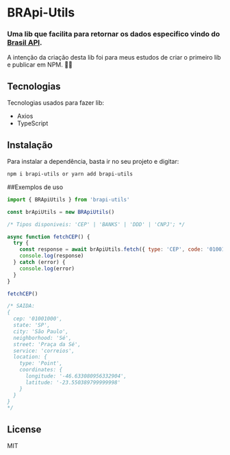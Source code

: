 # BRApi-Utils
### Uma lib que facilita para retornar os dados especifico vindo do [Brasil API](https://brasilapi.com.br/docs#tag/Brasil-API).
A intenção da criação desta lib foi para meus estudos de criar o primeiro lib e publicar em NPM. 👨‍💻
 
## Tecnologias
Tecnologias usados para fazer lib:
- Axios
- TypeScript

## Instalação

Para instalar a dependência, basta ir no seu projeto e digitar:
```sh
npm i brapi-utils or yarn add brapi-utils
```

##Exemplos de uso
```js
import { BRApiUtils } from 'brapi-utils'

const brApiUtils = new BRApiUtils()

/* Tipos disponiveis: 'CEP' | 'BANKS' | 'DDD' | 'CNPJ'; */

async function fetchCEP() {
  try {
    const response = await brApiUtils.fetch({ type: 'CEP', code: '01001000' })
    console.log(response)
  } catch (error) {
    console.log(error)
  }
}

fetchCEP()

/* SAIDA: 
{
  cep: '01001000',
  state: 'SP',
  city: 'São Paulo',
  neighborhood: 'Sé',
  street: 'Praça da Sé',
  service: 'correios',
  location: {
    type: 'Point',
    coordinates: {
      longitude: '-46.633080956332904',
      latitude: '-23.550389799999998'
    }
  }
}
*/
```

## License
MIT